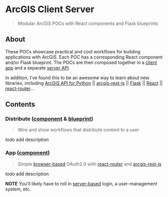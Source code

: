 # ArcGIS Client Server

> Modular ArcGIS POCs with React components and Flask blueprints

## About

These POCs showcase practical and cool workflows for building applications with ArcGIS. Each POC has a corresponding React component and/or Flask blueprint. The POCs are then composed together in a [client app](/client_server/client) and a separate [server API](/client_server/server).

In addition, I've found this to be an awesome way to learn about new libraries, including [ArcGIS API for Python](https://developers.arcgis.com/python/) || [arcgis-rest-js](https://esri.github.io/arcgis-rest-js/) || [Flask](http://flask.pocoo.org/) || [React](https://reactjs.org/) || [react-router](https://github.com/ReactTraining/react-router)... 

## Contents

### Distribute ([component](/client_server/client/src/components/Distribute.js) & [blueprint](/client_server/server/api/distribute.py))

> Wire and show workflows that distribute content to a user

*todo* add description

### App ([component](/client_server/client/src/App.js))

> Simple [browser-based](https://developers.arcgis.com/documentation/core-concepts/security-and-authentication/browser-based-user-logins/) OAuth2.0 with [react-router](https://github.com/ReactTraining/react-router) and [arcgis-rest-js](https://esri.github.io/arcgis-rest-js/)

*todo* add description

**NOTE** You'll likely have to roll in [server-based](https://developers.arcgis.com/documentation/core-concepts/security-and-authentication/security-and-usage-concerns/) login, a user-management system, etc.
